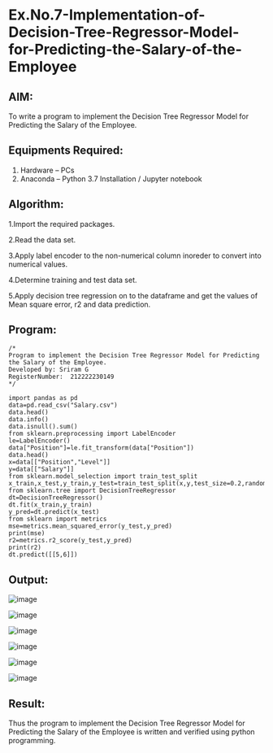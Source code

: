 # Ex.No.7-Implementation-of-Decision-Tree-Regressor-Model-for-Predicting-the-Salary-of-the-Employee

## AIM:
To write a program to implement the Decision Tree Regressor Model for Predicting the Salary of the Employee.


## Equipments Required:
1. Hardware – PCs
2. Anaconda – Python 3.7 Installation / Jupyter notebook


## Algorithm:

1.Import the required packages.

2.Read the data set.

3.Apply label encoder to the non-numerical column inoreder to convert into numerical values.

4.Determine training and test data set.

5.Apply decision tree regression on to the dataframe and get the values of Mean square error, r2 and data prediction.



## Program:
```
/*
Program to implement the Decision Tree Regressor Model for Predicting the Salary of the Employee.
Developed by: Sriram G
RegisterNumber:  212222230149
*/
```

```
import pandas as pd
data=pd.read_csv("Salary.csv")
data.head()
data.info()
data.isnull().sum()
from sklearn.preprocessing import LabelEncoder
le=LabelEncoder()
data["Position"]=le.fit_transform(data["Position"])
data.head()
x=data[["Position","Level"]]
y=data[["Salary"]]
from sklearn.model_selection import train_test_split
x_train,x_test,y_train,y_test=train_test_split(x,y,test_size=0.2,random_state=2)
from sklearn.tree import DecisionTreeRegressor
dt=DecisionTreeRegressor()
dt.fit(x_train,y_train)
y_pred=dt.predict(x_test)
from sklearn import metrics
mse=metrics.mean_squared_error(y_test,y_pred)
print(mse)
r2=metrics.r2_score(y_test,y_pred)
print(r2)
dt.predict([[5,6]])
```



## Output:

![image](https://github.com/Sriram8452/Implementation-of-Decision-Tree-Regressor-Model-for-Predicting-the-Salary-of-the-Employee/assets/118708032/12da37ac-b07c-474e-8e4f-3d714d3da200)

![image](https://github.com/Sriram8452/Implementation-of-Decision-Tree-Regressor-Model-for-Predicting-the-Salary-of-the-Employee/assets/118708032/45f60aae-85bb-4eea-911f-e9695a18bf56)

![image](https://github.com/Sriram8452/Implementation-of-Decision-Tree-Regressor-Model-for-Predicting-the-Salary-of-the-Employee/assets/118708032/38c7e50a-dffe-4df0-b37f-188e57176bc8)

![image](https://github.com/Sriram8452/Implementation-of-Decision-Tree-Regressor-Model-for-Predicting-the-Salary-of-the-Employee/assets/118708032/33454022-4b21-404e-9904-4c94e1c387aa)

![image](https://github.com/Sriram8452/Implementation-of-Decision-Tree-Regressor-Model-for-Predicting-the-Salary-of-the-Employee/assets/118708032/9ac732d4-0710-4fa6-958d-9a4f681a7982)

![image](https://github.com/Sriram8452/Implementation-of-Decision-Tree-Regressor-Model-for-Predicting-the-Salary-of-the-Employee/assets/118708032/bc4486c3-05c0-4f5b-bf1a-fa3c1459a994)

## Result:

Thus the program to implement the Decision Tree Regressor Model for Predicting the Salary of the Employee is written and verified using python programming.
